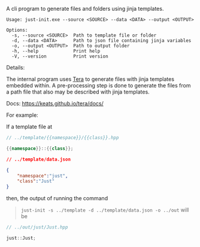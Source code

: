 A cli program to generate files and folders using jinja templates.

```
Usage: just-init.exe --source <SOURCE> --data <DATA> --output <OUTPUT>

Options:
  -s, --source <SOURCE>  Path to template file or folder
  -d, --data <DATA>      Path to json file containing jinja variables
  -o, --output <OUTPUT>  Path to output folder      
  -h, --help             Print help
  -V, --version          Print version
```

Details:

The internal program uses [Tera](https://crates.io/crates/tera) to generate files with jinja templates embedded within. A pre-processing step is done to generate the files from a path file that also may be described with jinja templates.

Docs: https://keats.github.io/tera/docs/

For example:

If a template file at 

```cpp
// ../template/{{namespace}}/{{class}}.hpp

{{namespace}}::{{class}};
```

```json
// ../template/data.json

{
    "namespace":"just",
    "class":"Just"
}
```

then, the output of running the command
> `just-init -s ../template -d ../template/data.json -o ../out`
will be

```cpp
// ../out/just/Just.hpp

just::Just;
```